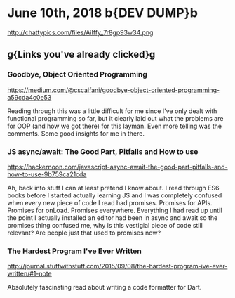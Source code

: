 # June 10th, 2018 b{DEV DUMP}b

<http://chattypics.com/files/AiIffy_7r8gp93w34.png>

## g{Links you've already clicked}g

### Goodbye, Object Oriented Programming

<https://medium.com/@cscalfani/goodbye-object-oriented-programming-a59cda4c0e53>

Reading through this was a little difficult for me since I've only dealt with functional programming so far, but it clearly laid out what the problems are for OOP (and how we got there) for this layman. Even more telling was the comments. Some good insights for me in there.

### JS async/await: The Good Part, Pitfalls and How to use

<https://hackernoon.com/javascript-async-await-the-good-part-pitfalls-and-how-to-use-9b759ca21cda>

Ah, back into stuff I can at least pretend I know about. I read through ES6 books before I started actually learning JS and I was completely confused when every new piece of code I read had promises. Promises for APIs. Promises for onLoad. Promises everywhere. Everything I had read up until the point I actually installed an editor had been in async and await so the promises thing confused me, why is this vestigial piece of code still relevant? Are people just that used to promises now?

### The Hardest Program I've Ever Written

<http://journal.stuffwithstuff.com/2015/09/08/the-hardest-program-ive-ever-written/#1-note>

Absolutely fascinating read about writing a code formatter for Dart. 